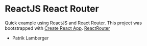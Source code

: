 # ReactJS React Router
Quick example using ReactJS and React Router.
This project was bootstrapped with [Create React App](https://github.com/facebookincubator/create-react-app).
[ReactRouter](https://github.com/ReactTraining/react-router)

- Patrik Lamberger